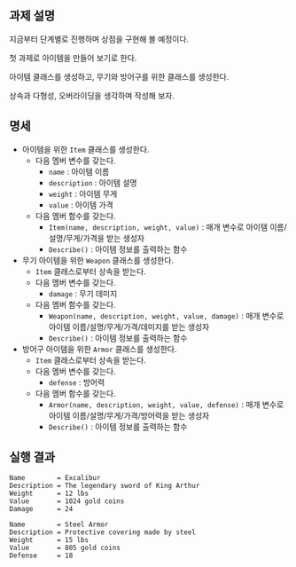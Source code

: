 ## 과제 설명

지금부터 단계별로 진행하며 상점을 구현해 볼 예정이다.

첫 과제로 아이템을 만들어 보기로 한다.

아이템 클래스를 생성하고, 무기와 방어구를 위한 클래스를 생성한다.

상속과 다형성, 오버라이딩을 생각하며 작성해 보자.

## 명세

- 아이템을 위한 `Item` 클래스를 생성한다.
   - 다음 멤버 변수를 갖는다.
      - `name` : 아이템 이름
      - `description` : 아이템 설명
      - `weight` : 아이템 무게
      - `value` : 아이템 가격
   - 다음 멤버 함수를 갖는다.
      - `Item(name, description, weight, value)` : 매개 변수로 아이템 이름/설명/무게/가격을 받는 생성자
      - `Describe()` : 아이템 정보를 출력하는 함수
- 무기 아이템을 위한 `Weapon` 클래스를 생성한다.
   - `Item` 클래스로부터 상속을 받는다.
   - 다음 멤버 변수를 갖는다.
      - `damage` : 무기 데미지
   - 다음 멤버 함수를 갖는다.
      - `Weapon(name, description, weight, value, damage)` : 매개 변수로 아이템 이름/설명/무게/가격/데미지를 받는 생성자
      - `Describe()` : 아이템 정보를 출력하는 함수
- 방어구 아이템을 위한 `Armor` 클래스를 생성한다.
   - `Item` 클래스로부터 상속을 받는다.
   - 다음 멤버 변수를 갖는다.
      - `defense` : 방어력
   - 다음 멤버 함수를 갖는다.
      - `Armor(name, description, weight, value, defense)` : 매개 변수로 아이템 이름/설명/무게/가격/방어력을 받는 생성자
      - `Describe()` : 아이템 정보를 출력하는 함수

## 실행 결과

```
Name        = Excalibur
Description = The legendary sword of King Arthur
Weight      = 12 lbs
Value       = 1024 gold coins
Damage      = 24

Name        = Steel Armor
Description = Protective covering made by steel
Weight      = 15 lbs
Value       = 805 gold coins
Defense     = 18
```
